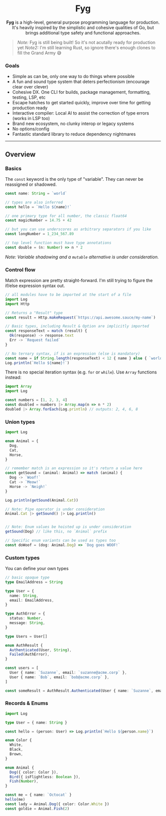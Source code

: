 <h1 align="center">Fyg</h1>

<p align="center"><strong>Fyg</strong> is a high-level, general purpose programming language for production. It's heavily inspired by the simplistic and cohesive qualities of Go, but brings additional type safety and functional approaches.</p>

> _Note:_ Fyg is still being built! So it's not acutally ready for production yet 
> _Note2:_ I'm still learning Rust, so ignore there's enough clones to fill the Grand Army 😅

### Goals

- Simple as can be, only one way to do things where possible
- A fun and sound type system that deters perfectionism (encourage clear over clever)
- Cohesive DX. One CLI for builds, package management, formatting, testing, LSP, etc
- Escape hatches to get started quickly, improve over time for getting production ready
- Interactive compiler: Local AI to assist the correction of type errors (works in LSP too)
- Brand new ecosystem, no clunky interop or legacy systems
- No options/config
- Fantastic standard library to reduce dependency nightmares

---

## Overview

### Basics

The `const` keyword is the only type of "variable". They can never be reassigned or shadowed.

```ts
const name: String = `world`

// types are also inferred
const hello = `Hello ${name}!`

// one primary type for all number, the classic float64
const magicNumber = 14.75 + 42

// but you can use underscores as arbitrary separators if you like
const longNumber = 1_234_567.89

// top level function must have type annotations
const double = (n: Number) => n * 2 
```

_Note: Variable shadowing and a `mutable` alternative is under consideration._

### Control flow

Match expression are pretty straight-forward. I'm still trying to figure the if/else expression syntax out.

```ts
// all modules have to be imported at the start of a file
import Log 
import Http

// Returns a "Result" type
const result = Http.makeRequest(`https://api.awesome.sauce/my-name`)

// Basic types, including Result & Option are implicitly imported
const responseText = match (result) {
  Ok(response) -> response.text
  Err -> `Request failed`
}

// No ternary syntax, if is an expression (else is mandatory)
const name = if String.length(responseText) < 12 { name } else { `world` }
Log.println(`Hello ${name}!`)
```

There is no special iteration syntax (e.g. `for` or `while`). Use `Array` functions instead:

```ts
import Array
import Log 

const numbers = [1, 2, 3, 4]
const doubled = numbers |> Array.map(n => n * 2)
doubled |> Array.forEach(Log.println) // outputs: 2, 4, 6, 8
```

### Union types

```ts
import Log

enum Animal = {
  Dog,
  Cat,
  Horse,
}

// remember match is an expression so it's return a value here
const getSound = (animal: Animal) => match (animal) {
  Dog -> `Woof!`
  Cat -> `Meow!`
  Horse -> `Neigh!`
}

Log.println(getSound(Animal.Cat))

// Note: Pipe operator is under consideration
Animal.Cat |> getSound() |> Log.println()


// Note: Enum values be hoisted up is under consideration
getSound(Dog) // like this, no `Animal` prefix

// Specific enum variants can be used as types too
const doWoof = (dog: Animal.Dog) => `Dog goes WOOF!`
```

### Custom types

You can define your own types

```ts
// basic opaque type
type EmailAddress = String

type User = {
  name: String,
  email: EmailAddress,
}

type AuthError = {
  status: Number,
  message: String,
}

type Users = User[]

enum AuthResult {
  Authenticated(User, String),
  Failed(AuthError),
}

const users = [
  User { name: `Suzanne`, email: `suzanne@acme.corp` },
  User { name: `Bob`, email: `bob@acme.corp` },
]

const someResult = AuthResult.Authenticated(User { name: `Suzanne`, email: `suzanne@acme.corp` }), `some_auth_token`)
```

### Records & Enums

```ts
import Log

type User = { name: String }

const hello = (person: User) => Log.println(`Hello ${person.name}`)

enum Color {
  White,
  Black,
  Brown,
}

enum Animal {
  Dog({ color: Color }),
  Bird({ isFlightless: Boolean }),
  Fish(Number),
}

const me = { name: `Octocat` }
hello(me)
const lady = Animal.Dog({ color: Color.White }) 
const goldie = Animal.Fish(2)

```

